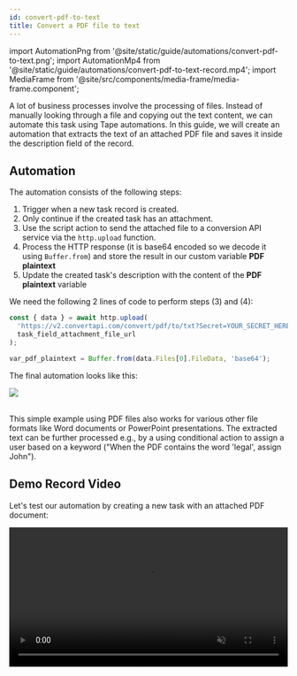 ```yaml
---
id: convert-pdf-to-text
title: Convert a PDF file to text
---
```


import AutomationPng from '@site/static/guide/automations/convert-pdf-to-text.png';
import AutomationMp4 from '@site/static/guide/automations/convert-pdf-to-text-record.mp4';
import MediaFrame from '@site/src/components/media-frame/media-frame.component';

A lot of business processes involve the processing of files. Instead of manually looking through a file and copying out the text content, we can automate this task using Tape automations. In this guide, we will create an automation that extracts the text of an attached PDF file and saves it inside the description field of the record.

## Automation

The automation consists of the following steps:

1. Trigger when a new task record is created.
2. Only continue if the created task has an attachment.
3. Use the script action to send the attached file to a conversion API service via the `http.upload` function.
4. Process the HTTP response (it is base64 encoded so we decode it using `Buffer.from`) and store the result in our custom variable **PDF plaintext**
5. Update the created task's description with the content of the **PDF plaintext** variable

We need the following 2 lines of code to perform steps (3) and (4):

```ts
const { data } = await http.upload(
  'https://v2.convertapi.com/convert/pdf/to/txt?Secret=YOUR_SECRET_HERE',
  task_field_attachment_file_url
);

var_pdf_plaintext = Buffer.from(data.Files[0].FileData, 'base64');
```

The final automation looks like this:

<MediaFrame><img src={AutomationPng} /></MediaFrame>

<br />
This simple example using PDF files also works for various other file formats like Word documents or PowerPoint presentations. The extracted text can be further processed e.g., by a using conditional action to assign a user based on a keyword ("When the PDF contains the word 'legal', assign John").

## Demo Record Video

Let's test our automation by creating a new task with an attached PDF document:

<MediaFrame>
<video width="100%" controls muted preload="metadata"  src={AutomationMp4}>
</video>
</MediaFrame>

